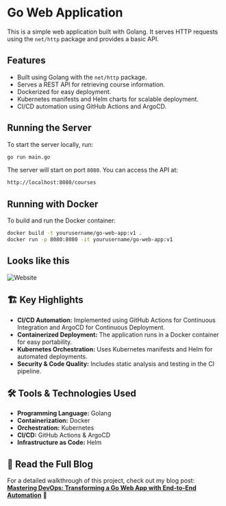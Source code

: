 # Go Web Application

This is a simple web application built with Golang. It serves HTTP requests using the `net/http` package and provides a basic API.

## Features

- Built using Golang with the `net/http` package.
- Serves a REST API for retrieving course information.
- Dockerized for easy deployment.
- Kubernetes manifests and Helm charts for scalable deployment.
- CI/CD automation using GitHub Actions and ArgoCD.

## Running the Server

To start the server locally, run:

```bash
go run main.go
```

The server will start on port `8080`. You can access the API at:  

```bash
http://localhost:8080/courses
```
## Running with Docker  

To build and run the Docker container:  

```bash
docker build -t yourusername/go-web-app:v1 .
docker run -p 8080:8080 -it yourusername/go-web-app:v1
```
## Looks like this

![Website](static/images/golang-website.png)

## 🏗️ Key Highlights  

- **CI/CD Automation:** Implemented using GitHub Actions for Continuous Integration and ArgoCD for Continuous Deployment.  
- **Containerized Deployment:** The application runs in a Docker container for easy portability.  
- **Kubernetes Orchestration:** Uses Kubernetes manifests and Helm for automated deployments.  
- **Security & Code Quality:** Includes static analysis and testing in the CI pipeline.  


## 🛠️ Tools & Technologies Used  

- **Programming Language:** Golang  
- **Containerization:** Docker  
- **Orchestration:** Kubernetes  
- **CI/CD:** GitHub Actions & ArgoCD  
- **Infrastructure as Code:** Helm  

## 📖 Read the Full Blog  

For a detailed walkthrough of this project, check out my blog post:  
[**Mastering DevOps: Transforming a Go Web App with End-to-End Automation**](https://itspraduman.hashnode.dev/mastering-devops-transforming-a-go-web-app-with-end-to-end-automation) 🚀  
